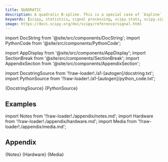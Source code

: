 ```yaml
---
title: QUADRATIC
description: A quadratic B-spline. This is a special case of `bspline`, and equivalent to ``bspline(x, 2)``.
keywords: [scipy, statistics, signal processing, scipy.stats, scipy.signal, scipy.signal.quadratic]
image: https://docs.scipy.org/doc/scipy/reference/signal.html
---
```


[//]: # (Custom component imports)

import DocString from '@site/src/components/DocString';
import PythonCode from '@site/src/components/PythonCode';

import AppDisplay from '@site/src/components/AppDisplay';
import SectionBreak from '@site/src/components/SectionBreak';
import AppendixSection from '@site/src/components/AppendixSection';

[//]: # (Docstring)

import DocstringSource from '!!raw-loader!./a1-[autogen]/docstring.txt';
import PythonSource from '!!raw-loader!./a1-[autogen]/python_code.txt';


<DocString>{DocstringSource}</DocString>
<PythonCode GLink='SCIPY/signal/QUADRATIC/QUADRATIC.py'>{PythonSource}</PythonCode>


<SectionBreak />

    

[//]: # (Examples)

## Examples

<AppDisplay 
  GLink='SCIPY/signal/QUADRATIC'
  nodeLabel='QUADRATIC'>
</AppDisplay>

<SectionBreak />

    

[//]: # (Appendix)

import Notes from '!!raw-loader!./appendix/notes.md';
import Hardware from '!!raw-loader!./appendix/hardware.md';
import Media from '!!raw-loader!./appendix/media.md';

## Appendix

<AppendixSection index={0} folderPath='nodes/SCIPY/signal/QUADRATIC/appendix/'>{Notes}</AppendixSection>
<AppendixSection index={1} folderPath='nodes/SCIPY/signal/QUADRATIC/appendix/'>{Hardware}</AppendixSection>
<AppendixSection index={2} folderPath='nodes/SCIPY/signal/QUADRATIC/appendix/'>{Media}</AppendixSection>


